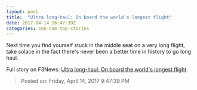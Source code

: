 ```yaml
---
layout: post
title:  "Ultra long-haul: On board the world's longest flight"
date: 2017-04-14 16:47:39Z
categories: cnn-com-top-stories
---
```


Next time you find yourself stuck in the middle seat on a very long flight, take solace in the fact there's never been a better time in history to go long haul.


Full story on F3News: [Ultra long-haul: On board the world's longest flight](http://www.f3nws.com/n/yWQhMF)

> Posted on: Friday, April 14, 2017 9:47:39 PM
